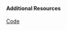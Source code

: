 #### Additional Resources
[Code](https://github.com/jdemeule/llvm-project/tree/cppp/modernize-use-ranges)
